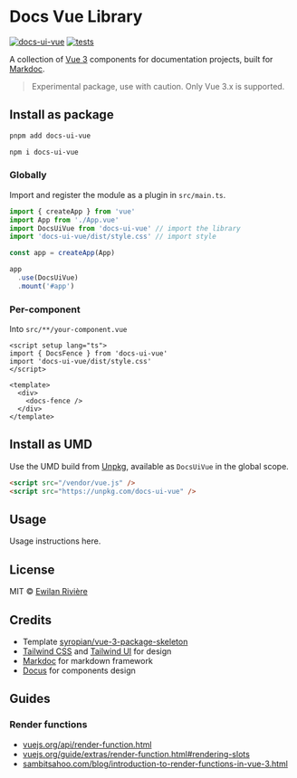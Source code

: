 # Docs Vue Library

[![docs-ui-vue](https://img.shields.io/npm/v/docs-ui-vue.svg?style=flat-square&color=cb3837&logo=npm&logoColor=ffffff)](https://www.npmjs.com/package/docs-ui-vue)
[![tests](https://github.com/ewilan-riviere/docs-ui-vue/actions/workflows/test.yml/badge.svg?branch=main)](https://github.com/ewilan-riviere/docs-ui-vue/actions/workflows/test.yml)

A collection of [Vue 3](https://vuejs.org) components for documentation projects, built for [Markdoc](https://markdoc.io).

> Experimental package, use with caution. Only Vue 3.x is supported.

## Install as package

```bash
pnpm add docs-ui-vue
```

```bash
npm i docs-ui-vue
```

### Globally

Import and register the module as a plugin in `src/main.ts`.

```ts
import { createApp } from 'vue'
import App from './App.vue'
import DocsUiVue from 'docs-ui-vue' // import the library
import 'docs-ui-vue/dist/style.css' // import style

const app = createApp(App)

app
  .use(DocsUiVue)
  .mount('#app')
```

### Per-component

Into `src/**/your-component.vue`

```vue
<script setup lang="ts">
import { DocsFence } from 'docs-ui-vue'
import 'docs-ui-vue/dist/style.css'
</script>

<template>
  <div>
    <docs-fence />
  </div>
</template>
```

## Install as UMD

Use the UMD build from [Unpkg](https://unpkg.com/docs-ui-vue), available as `DocsUiVue` in the global scope.

```html
<script src="/vendor/vue.js" />
<script src="https://unpkg.com/docs-ui-vue" />
```

## Usage

Usage instructions here.

## License

MIT © [Ewilan Rivière](https://github.com/ewilan-riviere)

## Credits

- Template [syropian/vue-3-package-skeleton](https://github.com/syropian/vue-3-package-skeleton)
- [Tailwind CSS](https://tailwindcss.com) and [Tailwind UI](https://tailwindui.com) for design
- [Markdoc](https://markdoc.io) for markdown framework
- [Docus](https://docus.com) for components design

## Guides

### Render functions

- [vuejs.org/api/render-function.html](https://vuejs.org/api/render-function.html)
- [vuejs.org/guide/extras/render-function.html#rendering-slots](https://vuejs.org/guide/extras/render-function.html#rendering-slots)
- [sambitsahoo.com/blog/introduction-to-render-functions-in-vue-3.html](https://sambitsahoo.com/blog/introduction-to-render-functions-in-vue-3.html)
